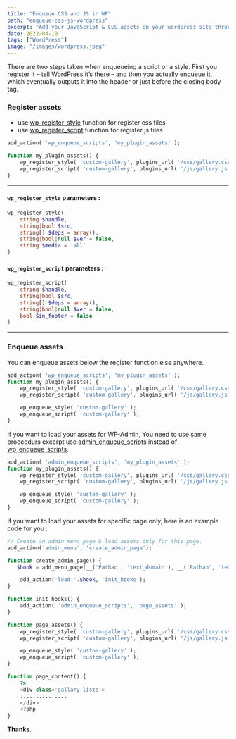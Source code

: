 ```yaml
---
title: "Enqueue CSS and JS in WP"
path: "enqueue-css-js-wordpress"
excerpt: "Add your JavaScript & CSS assets on your wordpress site throught theme OR plugins"
date: 2022-04-10
tags: ["WordPress"]
image: "/images/wordpress.jpeg"
---
```


There are two steps taken when enqueueing a script or a style. First you register it – tell WordPress it’s there – and then you actually enqueue it, which eventually outputs it into the header or just before the closing body tag.

### Register assets

- use [wp_register_style](https://developer.wordpress.org/reference/functions/wp_register_style/) function for register css files
- use [wp_register_script](https://developer.wordpress.org/reference/functions/wp_register_script/) function for register js files

```php
add_action( 'wp_enqueue_scripts', 'my_plugin_assets' );

function my_plugin_assets() {
    wp_register_style( 'custom-gallery', plugins_url( '/css/gallery.css' , __FILE__ ), array(), '1.0.0' );
    wp_register_script( 'custom-gallery', plugins_url( '/js/gallery.js' , __FILE__ ), array(), '1.0.0', true );
}

```

---

#### `wp_register_style` parameters :

```php
wp_register_style(
    string $handle,
    string|bool $src,
    string[] $deps = array(),
    string|bool|null $ver = false,
    string $media = 'all'
)
```

#### `wp_register_script` parameters :

```php
wp_register_script(
    string $handle,
    string|bool $src,
    string[] $deps = array(),
    string|bool|null $ver = false,
    bool $in_footer = false
)
```

---

### Enqueue assets

You can enqueue assets below the register function else anywhere.

```php
add_action( 'wp_enqueue_scripts', 'my_plugin_assets' );
function my_plugin_assets() {
    wp_register_style( 'custom-gallery', plugins_url( '/css/gallery.css' , __FILE__ ), array(), '1.0.0' );
    wp_register_script( 'custom-gallery', plugins_url( '/js/gallery.js' , __FILE__ ), array(), '1.0.0', true );

    wp_enqueue_style( 'custom-gallery' );
    wp_enqueue_script( 'custom-gallery' );
}
```

If you want to load your assets for WP-Admin, You need to use same proccedurs excerpt use [admin_enqueue_scripts](https://developer.wordpress.org/reference/hooks/admin_enqueue_scripts/) instead of [wp_enqueue_scripts](https://developer.wordpress.org/reference/hooks/wp_enqueue_scripts/).

```php
add_action( 'admin_enqueue_scripts', 'my_plugin_assets' );
function my_plugin_assets() {
    wp_register_style( 'custom-gallery', plugins_url( '/css/gallery.css' , __FILE__ ), array(), '1.0.0' );
    wp_register_script( 'custom-gallery', plugins_url( '/js/gallery.js' , __FILE__ ), array(), '1.0.0', true );

    wp_enqueue_style( 'custom-gallery' );
    wp_enqueue_script( 'custom-gallery' );
}
```

If you want to load your assets for specific page only, here is an example code for you :

```php
// Create an admin menu page & load assets only for this page.
add_action('admin_menu', 'create_admin_page');

function create_admin_page() {
   $hook = add_menu_page(__('Pathao', 'text_domain'), __('Pathao', 'text_domain'), 'manage_options', 'pathao-setup', 'page_content', 'dashicons-products', 50);

   	add_action('load-'.$hook, 'init_hooks');
}

function init_hooks() {
    add_action( 'admin_enqueue_scripts', 'page_assets' );
}

function page_assets() {
    wp_register_style( 'custom-gallery', plugins_url( '/css/gallery.css' , __FILE__ ), array(), '1.0.0' );
    wp_register_script( 'custom-gallery', plugins_url( '/js/gallery.js' , __FILE__ ), array(), '1.0.0', true );

    wp_enqueue_style( 'custom-gallery' );
    wp_enqueue_script( 'custom-gallery' );
}

function page_content() {
    ?>
    <div class='gallary-lists'>
    ...............
    </div>
    <?php
}
```

**Thanks**.
